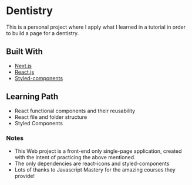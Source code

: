 # Dentistry

This is a personal project where I apply what I learned in a tutorial in order to build a page for a dentistry.

## Built With

* [Next.js](https://nextjs.org/)
* [React.js](https://reactjs.org/)
* [Styled-components](https://styled-components.com)

## Learning Path

- React functional components and their reusability
- React file and folder structure
- Styled Components

### Notes

- This Web project is a front-end only single-page application, created with the intent of practicing the above mentioned.
- The only dependencies are react-icons and styled-components
- Lots of thanks to Javascript Mastery for the amazing courses they provide!

